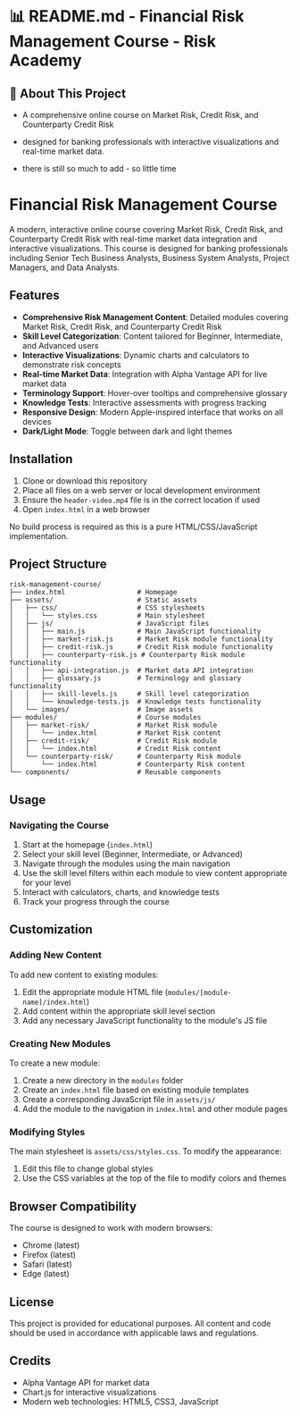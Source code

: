 # 📊 README.md - Financial Risk Management Course - Risk Academy

## 📌 About This Project

- A comprehensive online course on Market Risk, Credit Risk, and Counterparty Credit Risk

- designed for banking professionals with interactive visualizations and real-time market data.
- there is still so much to add - so little time

# Financial Risk Management Course

A modern, interactive online course covering Market Risk, Credit Risk, and Counterparty Credit Risk with real-time market data integration and interactive visualizations. This course is designed for banking professionals including Senior Tech Business Analysts, Business System Analysts, Project Managers, and Data Analysts.

## Features

- **Comprehensive Risk Management Content**: Detailed modules covering Market Risk, Credit Risk, and Counterparty Credit Risk
- **Skill Level Categorization**: Content tailored for Beginner, Intermediate, and Advanced users
- **Interactive Visualizations**: Dynamic charts and calculators to demonstrate risk concepts
- **Real-time Market Data**: Integration with Alpha Vantage API for live market data
- **Terminology Support**: Hover-over tooltips and comprehensive glossary
- **Knowledge Tests**: Interactive assessments with progress tracking
- **Responsive Design**: Modern Apple-inspired interface that works on all devices
- **Dark/Light Mode**: Toggle between dark and light themes

## Installation

1. Clone or download this repository
2. Place all files on a web server or local development environment
3. Ensure the `header-video.mp4` file is in the correct location if used
4. Open `index.html` in a web browser

No build process is required as this is a pure HTML/CSS/JavaScript implementation.

## Project Structure

```
risk-management-course/
├── index.html                  # Homepage
├── assets/                     # Static assets
│   ├── css/                    # CSS stylesheets
│   │   └── styles.css          # Main stylesheet
│   ├── js/                     # JavaScript files
│   │   ├── main.js             # Main JavaScript functionality
│   │   ├── market-risk.js      # Market Risk module functionality
│   │   ├── credit-risk.js      # Credit Risk module functionality
│   │   ├── counterparty-risk.js # Counterparty Risk module functionality
│   │   ├── api-integration.js  # Market data API integration
│   │   ├── glossary.js         # Terminology and glossary functionality
│   │   ├── skill-levels.js     # Skill level categorization
│   │   └── knowledge-tests.js  # Knowledge tests functionality
│   └── images/                 # Image assets
├── modules/                    # Course modules
│   ├── market-risk/            # Market Risk module
│   │   └── index.html          # Market Risk content
│   ├── credit-risk/            # Credit Risk module
│   │   └── index.html          # Credit Risk content
│   └── counterparty-risk/      # Counterparty Risk module
│       └── index.html          # Counterparty Risk content
└── components/                 # Reusable components
```

## Usage

### Navigating the Course

1. Start at the homepage (`index.html`)
2. Select your skill level (Beginner, Intermediate, or Advanced)
3. Navigate through the modules using the main navigation
4. Use the skill level filters within each module to view content appropriate for your level
5. Interact with calculators, charts, and knowledge tests
6. Track your progress through the course

## Customization

### Adding New Content

To add new content to existing modules:

1. Edit the appropriate module HTML file (`modules/[module-name]/index.html`)
2. Add content within the appropriate skill level section
3. Add any necessary JavaScript functionality to the module's JS file

### Creating New Modules

To create a new module:

1. Create a new directory in the `modules` folder
2. Create an `index.html` file based on existing module templates
3. Create a corresponding JavaScript file in `assets/js/`
4. Add the module to the navigation in `index.html` and other module pages

### Modifying Styles

The main stylesheet is `assets/css/styles.css`. To modify the appearance:

1. Edit this file to change global styles
2. Use the CSS variables at the top of the file to modify colors and themes

## Browser Compatibility

The course is designed to work with modern browsers:

- Chrome (latest)
- Firefox (latest)
- Safari (latest)
- Edge (latest)

## License

This project is provided for educational purposes. All content and code should be used in accordance with applicable laws and regulations.

## Credits

- Alpha Vantage API for market data
- Chart.js for interactive visualizations
- Modern web technologies: HTML5, CSS3, JavaScript
